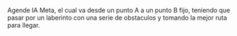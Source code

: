 Agende IA Meta, el cual va desde un punto A a un punto B fijo, teniendo que pasar por un laberinto con una 
serie de obstaculos y tomando la mejor ruta para llegar.
